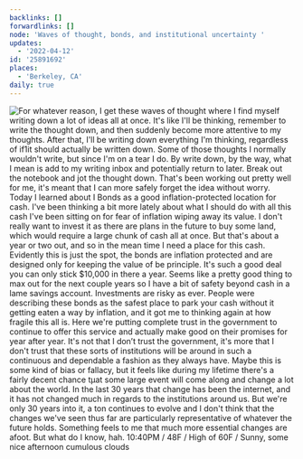 ```yaml
---
backlinks: []
forwardlinks: []
node: 'Waves of thought, bonds, and institutional uncertainty '
updates:
  - '2022-04-12'
id: '25891692'
places:
  - 'Berkeley, CA'
daily: true
---
```

![For whatever reason, I get these waves of thought where I find myself writing down a lot of ideas all at once. It's like I'll be thinking, remember to write the thought down, and then suddenly become more attentive to my thoughts. After that, I'll be writing down everything I'm thinking, regardless of if1it should actually be written down. Some of those thoughts I normally wouldn't write, but since I'm on a tear I do. By write down, by the way, what I mean is add to my writing inbox and potentially return to later. Break out the notebook and jot the thought down. That's been working out pretty well for me, it's meant that I can more safely forget the idea without worry. Today I learned about I Bonds as a good inflation-protected location for cash. I've been thinking a bit more lately about what I should do with all this cash I've been sitting on for fear of inflation wiping away its value. I don't really want to invest it as there are plans in the future to buy some land, which would require a large chunk of cash all at once. But that's about a year or two out, and so in the mean time I need a place for this cash. Evidently this is just the spot, the bonds are inflation protected and are designed only for keeping the value of be principle. It's such a good deal you can only stick $10,000 in there a year. Seems like a pretty good thing to max out for the next couple years so I have a bit of safety beyond cash in a lame savings account. Investments are risky as ever. People were describing these bonds as the safest place to park your cash without it getting eaten a way by inflation, and it got me to thinking again at how fragile this all is. Here we're putting complete trust in the government to continue to offer this service and actually make good on their promises for year after year. It's not that I don’t trust the government, it's more that I don't trust that these sorts of institutions will be around in such a continuous and dependable a fashion as they always have. Maybe this is some kind of bias or fallacy, but it feels like during my lifetime there's a fairly decent chance tμat some large event will come along and change a lot about the world. In the last 30 years that change has been the internet, and it has not changed much in regards to the institutions around us. But we're only 30 years into it, a ton continues to evolve and I don't think that the changes we've seen thus far are particularly representative of whatever the future holds. Something feels to me that much more essential changes are afoot. But what do I know, hah. 10:40PM / 48F / High of 60F / Sunny, some nice afternoon cumulous clouds](images/25891692/CvksAFFCHe-daily.webp "")
